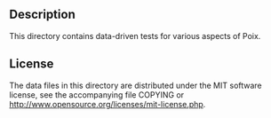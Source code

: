 Description
------------

This directory contains data-driven tests for various aspects of Poix.

License
--------

The data files in this directory are distributed under the MIT software
license, see the accompanying file COPYING or
http://www.opensource.org/licenses/mit-license.php.

